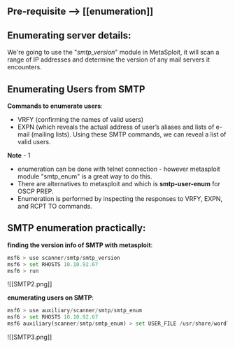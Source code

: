 ## Pre-requisite --> [[enumeration]]

## Enumerating server details:
We're going to use the "_smtp_version_" module in MetaSploit, it will scan a range of IP addresses and determine the version of any mail servers it encounters.

## Enumerating Users from SMTP
**Commands to enumerate users**:
- VRFY (confirming the names of valid users)
- EXPN (which reveals the actual address of user’s aliases and lists of e-mail (mailing lists).
Using these SMTP commands, we can reveal a list of valid users.

**Note** - 1
- enumeration can be done with telnet connection - however metasploit module "smtp_enum" is a great way to do this.
- There are alternatives to metasploit and which is **smtp-user-enum** for OSCP PREP.
- Enumeration is performed by inspecting the responses to VRFY, EXPN, and RCPT TO commands.

## SMTP enumeration practically:

**finding the version info of SMTP with metasploit**:
```python
msf6 > use scanner/smtp/smtp_version
msf6 > set RHOSTS 10.10.92.67
msf6 > run
```
![[SMTP2.png]]

**enumerating users on SMTP**:
```python
msf6 > use auxiliary/scanner/smtp/smtp_enum
msf6 > set RHOSTS 10.10.92.67
msf6 auxiliary(scanner/smtp/smtp_enum) > set USER_FILE /usr/share/wordlists/SecLists/Usernames/top-usernames-shortlist.txt
```
![[SMTP3.png]]